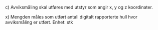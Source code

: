 c) Avviksmåling skal utføres med utstyr som angir x, y og z koordinater.

x) Mengden måles som utført antall digitalt rapporterte hull hvor avviksmåling er utført. Enhet: stk

